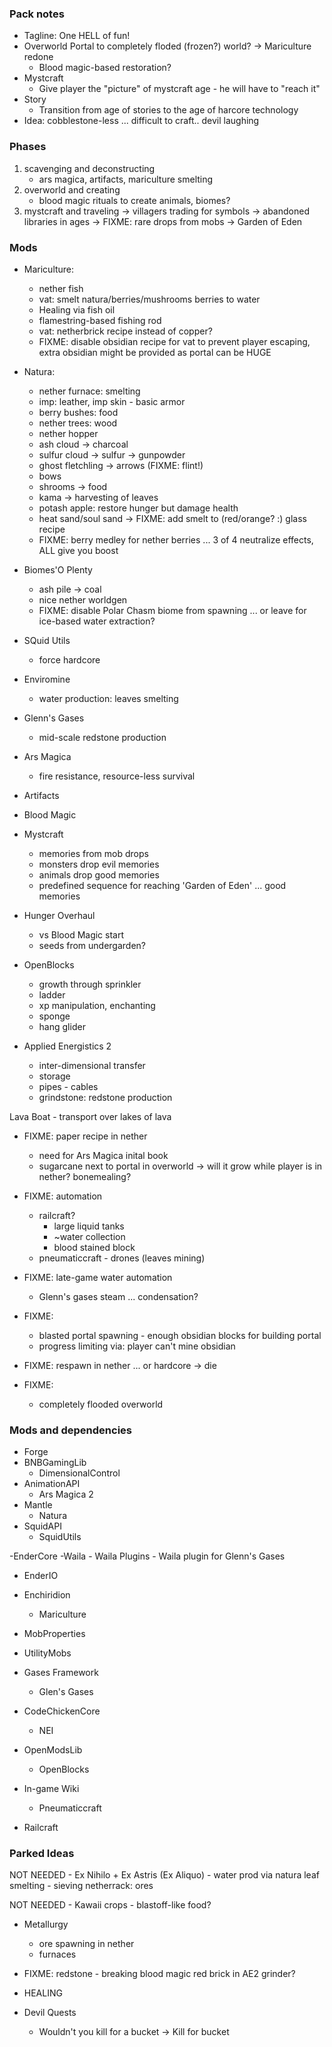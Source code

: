 ### Pack notes
- Tagline: One HELL of fun!
- Overworld Portal to completely floded (frozen?) world? -> Mariculture redone
	- Blood magic-based restoration?
- Mystcraft
	- Give player the "picture" of mystcraft age - he will have to "reach it"
- Story
	- Transition from age of stories to the age of harcore technology
- Idea: cobblestone-less ... difficult to craft.. devil laughing

### Phases 
1. scavenging and deconstructing
	- ars magica, artifacts, mariculture smelting
2. overworld and creating
	- blood magic rituals to create animals, biomes?
3. mystcraft and traveling
	-> villagers trading for symbols
	-> abandoned libraries in ages
	-> FIXME: rare drops from mobs
	-> Garden of Eden

### Mods

- Mariculture: 
	- nether fish
	- vat: smelt natura/berries/mushrooms berries to water
	- Healing via fish oil
	- flamestring-based fishing rod
	- vat: netherbrick recipe instead of copper?
	- FIXME: disable obsidian recipe for vat to prevent player escaping, extra obsidian might be provided as portal can be HUGE

- Natura: 
	- nether furnace: smelting
	- imp: leather, imp skin - basic armor
	- berry bushes: food
	- nether trees: wood
	- nether hopper
	- ash cloud -> charcoal
	- sulfur cloud -> sulfur -> gunpowder
	- ghost fletchling -> arrows (FIXME: flint!)
	- bows
	- shrooms -> food
	- kama -> harvesting of leaves
	- potash apple: restore hunger but damage health
	- heat sand/soul sand -> FIXME: add smelt to (red/orange? :) glass recipe
	- FIXME: berry medley for nether berries ... 3 of 4 neutralize effects, ALL give you boost 

- Biomes'O Plenty
	- ash pile -> coal
	- nice nether worldgen
	- FIXME: disable Polar Chasm biome from spawning ... or leave for ice-based water extraction?

- SQuid Utils
	- force hardcore

- Enviromine
	- water production: leaves smelting

- Glenn's Gases
	- mid-scale redstone production

- Ars Magica
	- fire resistance, resource-less survival

- Artifacts
	
- Blood Magic

- Mystcraft
	- memories from mob drops
	- monsters drop evil memories
	- animals drop good memories
	- predefined sequence for reaching 'Garden of Eden' ... good memories

- Hunger Overhaul
	- vs Blood Magic start
	- seeds from undergarden?

- OpenBlocks
	- growth through sprinkler
	- ladder
	- xp manipulation, enchanting
	- sponge
	- hang glider


- Applied Energistics 2
	- inter-dimensional transfer
	- storage
	- pipes - cables
	- grindstone: redstone production

Lava Boat
	- transport over lakes of lava



- FIXME: paper recipe in nether
	- need for Ars Magica inital book
	- sugarcane next to portal in overworld -> will it grow while player is in nether? bonemealing?

- FIXME: automation
	- railcraft?
		 - large liquid tanks
		 - ~water collection
		 - blood stained block
	- pneumaticcraft - drones (leaves mining)
	

- FIXME: late-game water automation
	- Glenn's gases steam ... condensation?


- FIXME:
	- blasted portal spawning - enough obsidian blocks for building portal
	- progress limiting via: player can't mine obsidian

- FIXME: respawn in nether ... or hardcore -> die

- FIXME:
	- completely flooded overworld


### Mods and dependencies
- Forge
- BNBGamingLib
  - DimensionalControl
- AnimationAPI
	- Ars Magica 2
- Mantle
	- Natura
- SquidAPI
	- SquidUtils

-EnderCore
	-Waila
		- Waila Plugins
		- Waila plugin for Glenn's Gases
  - EnderIO
  
- Enchiridion
	- Mariculture
- MobProperties
- UtilityMobs
- Gases Framework
	- Glen's Gases
- CodeChickenCore
	- NEI

- OpenModsLib
	- OpenBlocks

- In-game Wiki
	- Pneumaticcraft

- Railcraft



### Parked Ideas 
NOT NEEDED - Ex Nihilo + Ex Astris (Ex Aliquo)
	- water prod via natura leaf smelting
	- sieving netherrack: ores
  
NOT NEEDED - Kawaii crops
	- blastoff-like food?

- Metallurgy
	- ore spawning in nether
	- furnaces

- FIXME: redstone - breaking blood magic red brick in AE2 grinder?

- HEALING

- Devil Quests
  - Wouldn't you kill for a bucket -> Kill for bucket



	
